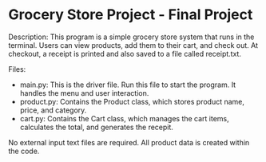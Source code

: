 
# Grocery Store Project - Final Project

Description:
This program is a simple grocery store system that runs in the terminal. Users can view products, add them to their cart, and check out. At checkout, a receipt is printed and also saved to a file called receipt.txt.

Files:
- main.py: This is the driver file. Run this file to start the program. It handles the menu and user interaction. 
- product.py: Contains the Product class, which stores product name, price, and category. 
- cart.py: Contains the Cart class, which manages the cart items, calculates the total, and generates the recepit. 

No external input text files are required. All product data is created within the code.

